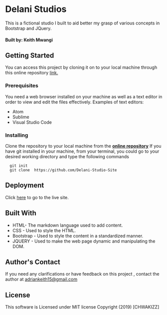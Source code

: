 # Delani Studios

This is a  fictional studio I built to aid better my grasp of various concepts in Bootstrap and JQuery.

#### Built by: Keith Mwangi

## Getting Started
You can access this project by cloning it on to your local machine through this online repository [link.](https://github.com/Delani-Studio-Site)

### Prerequisites
You need a web browser installed on your machine as well as a text editor in order to view and edit the files effectively.
Examples of text editors:
  * Atom
  * Sublime
  * Visual Studio Code

### Installing
Clone the repository to your local machine from the **[online repository]( https://github.com/DMGIthinji/Delani-Studio-Site)**
If you have git installed in your machine, from your terminal, you could  go to your desired  working directory and type the following commands

```
  git init
  git clone  https://github.com/Delani-Studio-Site
```
## Deployment

Click [here]( https://chwakizz.github.io/Delani-Studios/) to go to the live site.<br>

## Built With
* HTML- The markdown language used to add content.
* CSS - Used to style the HTML.
* Bootstrap - Used to style the content in a standardized manner.
* JQUERY - Used to make the web page dynamic and manipulating the DOM.

## Author's Contact
If you need any clarifications or have feedback on this project , contact the author at [adriankeith15@gmail.com](mailto:adriankeith15@gmail.com)

## License
This software is Licensed under MIT license Copyright (2019) [CHWAKIZZ]

